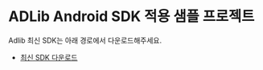 # ADLib Android SDK 적용 샘플 프로젝트

Adlib 최신 SDK는 아래 경로에서 다운로드해주세요.
* [최신 SDK 다운로드](https://github.com/nhnent/adlib.android_media_app)

